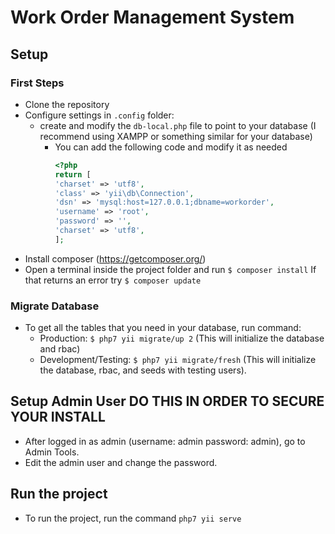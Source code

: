 # Work Order Management System

## Setup

### First Steps

- Clone the repository
- Configure settings in `.config` folder:
    - create and modify the `db-local.php` file to point to your database (I recommend using XAMPP or something similar for your database)
        - You can add the following code and modify it as needed 
            ``` php
            <?php
            return [
            'charset' => 'utf8',
            'class' => 'yii\db\Connection',
            'dsn' => 'mysql:host=127.0.0.1;dbname=workorder',
            'username' => 'root',
            'password' => '',
            'charset' => 'utf8',
            ];
            ```
- Install composer (https://getcomposer.org/)
- Open a terminal inside the project folder and run `$ composer install` If that returns an error try `$ composer update`

### Migrate Database

- To get all the tables that you need in your database, run command: 
    - Production: `$ php7 yii migrate/up 2` (This will initialize the database and rbac)
    - Development/Testing: `$ php7 yii migrate/fresh` (This will initialize the database, rbac, and seeds with testing users).

## Setup Admin User DO THIS IN ORDER TO SECURE YOUR INSTALL
- After logged in as admin (username: admin password: admin), go to Admin Tools.
- Edit the admin user and change the password.

## Run the project

- To run the project, run the command `php7 yii serve`


